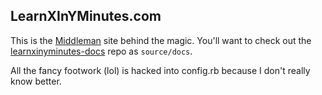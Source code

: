 ## LearnXInYMinutes.com

This is the [Middleman](http://middlemanapp.com) site behind the magic.
You'll want to check out the [learnxinyminutes-docs](https://github.com/adambard/learnxinyminutes-docs)
repo as `source/docs`.

All the fancy footwork (lol) is hacked into config.rb because I don't really know better.
